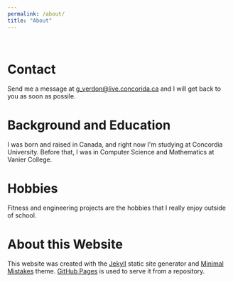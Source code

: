 ```yaml
---
permalink: /about/
title: "About"
---
```


<br>

# Contact

Send me a message at g_verdon@live.concorida.ca and I will get back to you as soon as possile.

# Background and Education

I was born and raised in Canada, and right now I'm studying at Concordia University. Before that, I was in Computer Science and Mathematics at Vanier College.

# Hobbies

Fitness and engineering projects are the hobbies that I really enjoy outside of school.

# About this Website

This website was created with the <a href="https://jekyllrb.com/" target="blank">Jekyll</a> static site generator and <a href="https://mmistakes.github.io/minimal-mistakes/" target="blank">Minimal Mistakes</a> theme. <a href="https://pages.github.com/" target="blank">GitHub Pages</a> is used to serve it from a repository.
